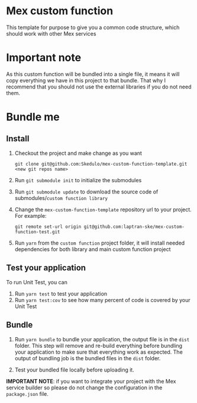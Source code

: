 # Mex custom function
This template for purpose to give you a common code structure, which should work with other Mex services

# Important note
As this custom function will be bundled into a single file, it means it will copy everything we have in this project to that bundle. That why I recommend that you should not use the external libraries if you do not need them.

# Bundle me

## Install

1. Checkout the project and make change as you want

    ```git clone git@github.com:Skedulo/mex-custom-function-template.git <new git repos name>```

2. Run `git submodule init` to initialize the submodules
3. Run `git submodule update` to download the source code of submodules/`custom function library`
4. Change the `mex-custom-function-template` repository url to your project. For example:

    ```git remote set-url origin git@github.com:laptran-ske/mex-custom-function-test.git```

5. Run `yarn` from the `custom function` project folder, it will install needed dependencies for both library and main custom function project

## Test your application
To run Unit Test, you can

1. Run `yarn test` to test your application
2. Run `yarn test:cov` to see how many percent of code is covered by your Unit Test

## Bundle

1. Run `yarn bundle` to bundle your application, the output file is in the `dist` folder. This step will remove and re-build everything before bundling your application to make sure that everything work as expected. The output of bundling job is the bundled files in the `dist` folder.

2. Test your bundled file locally before uploading it.

**IMPORTANT NOTE**: if you want to integrate your project with the Mex service builder so please do not change the configuration in the `package.json` file.
